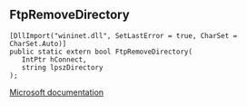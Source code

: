## FtpRemoveDirectory

```
[DllImport("wininet.dll", SetLastError = true, CharSet = CharSet.Auto)]
public static extern bool FtpRemoveDirectory(
   IntPtr hConnect,
   string lpszDirectory
);
```

[Microsoft documentation](https://docs.microsoft.com/en-us/windows/win32/api/wininet/nf-wininet-ftpremovedirectorya)
